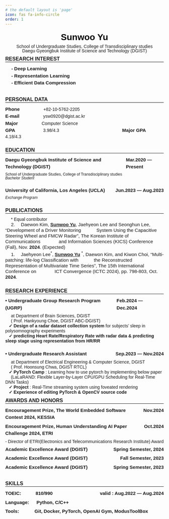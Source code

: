 ```yaml
---
# the default layout is 'page'
icon: fas fa-info-circle
order: 1
---
```



<style>
    @page {
    size: letter;
    margin: 0.5in;
    }

    /* You can poke around this CSS if you want to customize your formatting / styling further */
    /* You can even import custom fonts! */

    /* fonts */
    /* @import url('https://fonts.googleapis.com/css2?family=Inter:wght@500;600;700&display=swap'); */
    @import url('https://fonts.googleapis.com/css2?family=Roboto:wght@400;700&display=swap');

    /* meta */
    body {
        font-family: Calibri, sans-serif;
        /* font-family: 'Calibri'; */
        font-size:  14px;
    }

    .spacer {
        margin: 0px auto;
    }

    .border {
        font-size: 15px;
        font-weight: bold;
        line-height: 150%;
    }

    .small {
        font-size: 12px;
        line-height: 100%;
    }

    .middle {
        font-size: 15px;
        line-height: 120%;
    }

    .title {
        border-bottom: 1px solid #ffffff;
        color: black;
        text-align: center;
        font-size: 28px;
        font-weight : bold;
        line-height: 150%;
        margin: 0;
        padding: 0;
    }

    .sub_title {
        border-bottom: 1px solid #000000;
        text-transform: uppercase;
        font-weight : bold;
        font-size: 16px;
        margin: 10px 0px;
        padding: 0;
    }

    .h3_content{
        display: flex;
        font-weight : bold;
        font-size: 15px;
        margin: 6px 0px;
        line-height: 150%;
    }

    p {
        margin: 0;
        padding: 0;
    }


    .paper {
        text-indent: 100px;
    }

    .info {
        text-align: center;
        line-height: 100%
    }
</style>


<h1 class = 'title'>
Sunwoo Yu
</h1>

<div class="info">
School of Undergraduate Studies, College of Transdisciplinary studies <br>
Daegu Gyeongbuk Institute of Science and Technology (DGIST)
</div>


<h2 class = 'sub_title'>
Research Interest
</h2>

<h3 class = 'h3_content'>
&emsp; - Deep Learning <br>
&emsp; - Representation Learning <br>
&emsp; - Efficient Data Compression
</h3>
<br>

<h2 class = 'sub_title'>
Personal Data
</h2>
<span class = "border">Phone</span> &emsp; &emsp; &emsp; &emsp; +82-10-5762-2205
<br>
<span class = "border">E-mail</span> &emsp; &emsp; &emsp; &emsp; ysw0920@dgist.ac.kr
<br>
<span class = "border">Major </span> &emsp; &emsp; &emsp; &emsp; Computer Science
<br>
<span class = "border">GPA </span> &emsp; &emsp; &emsp; &emsp; &emsp;3.98/4.3 
&emsp; &emsp; &emsp; &emsp; &emsp; &emsp; &emsp; &emsp; &emsp; &emsp; &emsp;
<span class = "border">Major GPA </span> &emsp; &emsp; &emsp; 4.18/4.3
<br><br>

<h2 class = 'sub_title'>
Education
</h2>

<h3 class = 'h3_content'>
Daegu Gyeongbuk Institute of Science and Technology (DGIST) <span class="spacer"></span> Mar.2020 &mdash; Present
</h3>

<p class = "small">
School of Undergraduate Studies, College of Transdisciplinary studies <br>
  <i>
  Bachelor Student
  </i>
</p>
<br>

<h3 class = 'h3_content'>
University of California, Los Angeles (UCLA) <span class="spacer"></span> Jun.2023 &mdash; Aug.2023
</h3>

<p class = "small">
  <i>
  Exchange Program
  </i> 
</p>

<br>

<h2 class = 'sub_title'>
Publications
</h2>

&emsp; \* Equal contributor
<br>

&emsp;<span class = "middle"> 2. &emsp;Daewon Kim, <ins>**Sunwoo Yu**</ins>, Jaehyeon Lee and Seonghun Lee, “Development of a Driver Monitoring &emsp;&emsp;&emsp;System Using the Capacitive Steering Wheel and FMCW Radar”, The Korean Institute of Communications 
&nbsp;&nbsp;&nbsp;&nbsp;&nbsp;&nbsp;&nbsp;&nbsp;&nbsp;&nbsp;&nbsp;&nbsp;&nbsp;and Information Sciences (KICS) Conference (Fall), Nov. **2024**. (Expected)</span>

&emsp;<span class = "middle"> 1. &emsp;Jaehyeon Lee<sup>\*</sup>, <ins>**Sunwoo Yu**</ins> <sup>\*</sup>, Daewon Kim, and Kiwon Choi, “Multi-patching: life-log Classification with 
&emsp;&emsp;&emsp;the Reconstructed Representation of Multivariate Time Series”, The 15th International 
Conference on 
&nbsp;&nbsp;&nbsp;&nbsp;&nbsp;&nbsp;&nbsp;&nbsp;&nbsp;&nbsp;&nbsp;&nbsp;&nbsp;ICT Convergence (ICTC 2024), pp. 798-803, Oct. **2024**.</span>

<br>

<h2 class = 'sub_title'>
Research Experience
</h2>
<h3 class = 'h3_content'>
• Undergraduate Group Research Program (UGRP) <span class="spacer"></span> Feb.2024 &mdash; Dec.2024
</h3>
&emsp; at Department of Brain Sciences, DGIST <br>
&emsp; ( Prof. Hankyoung Choe, DGIST ABC-DGIST)
<br>
&ensp; <b>✓ Design of a radar dataset collection system</b> for subjects’ sleep in polysomnography experiments <br>
&ensp; <b>✓ predicting Heart Rate/Respiratory Rate with radar data & predicting sleep stage using representation from HR/RR</b>
<br><br>

<h3 class = 'h3_content'>
• Undergraduate Research Assistant <span class="spacer"></span> Sep.2023 &mdash; Nov.2024
</h3>
&emsp; at Department of Electrical Engineering & Computer Science, DGIST <br> 
&emsp; ( Prof. Hoonsung Chwa, DGIST RTCL)
<br>
&ensp; <b>✓ PyTorch Camp</b> : Learning how to use pytorch by implementing below paper <br> 
&emsp; (LaLaRAND: Flexible Layer-by-Layer CPU/GPU Scheduling for Real-Time DNN Tasks) <br> 
&ensp; <b>✓ Project</b> : Real-Time streaming system using foveated rendering <br> 
&ensp; <b>✓ Experience of editing PyTorch & OpenCV source code</b>

<br>

<h2 class = 'sub_title'>
Awards and Honors
</h2>

<h3 class = 'h3_content'>
Encouragement Prize, The World Embedded Software Contest 2024, KESSIA <span class="spacer"></span> Nov.2024
</h3>
<h3 class = 'h3_content'>
Encouragement Prize, Human Understanding AI Paper Challenge 2024, ETRI <span class="spacer"></span> Oct.2024
</h3>
- Director of ETRI(Electronics and Telecommunications Research Institute) Award
<h3 class = 'h3_content'>
Academic Excellence Award (DGIST) <span class="spacer"></span> Spring Semester, 2024
</h3>
<h3 class = 'h3_content'>
Academic Excellence Award (DGIST) <span class="spacer"></span> Fall Semester, 2023
</h3>
<h3 class = 'h3_content'>
Academic Excellence Award (DGIST) <span class="spacer"></span> Spring Semester, 2023
</h3>
<br>


<h2 class = 'sub_title'>
Skills
</h2>

<h3 class = 'h3_content'>
TOEIC: &emsp;&emsp;&ensp; 810/990 <span class="spacer"></span> valid : Aug.2022 &mdash; Aug.2024
</h3>
<h3 class = 'h3_content'>
Language: &emsp; Python, C/C++
</h3>
<h3 class = 'h3_content'>
Tools: &emsp;&emsp;&emsp;Git, Docker, PyTorch, OpenAI Gym, ModusToolBox
</h3>